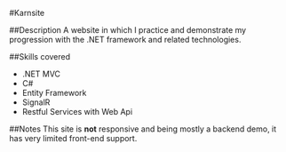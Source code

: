 #Karnsite

##Description
A website in which I practice and demonstrate my progression with the .NET framework and related technologies. 

##Skills covered
* .NET MVC
* C#
* Entity Framework
* SignalR
* Restful Services with Web Api

##Notes
This site is **not** responsive and being mostly a backend demo, it has very limited front-end support.
